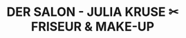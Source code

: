 ---
title: "DER SALON - JULIA KRUSE ✂ FRISEUR & MAKE-UP"
url: /neubrandenburg/der-salon-julia-kruse-friseur-und-make-up/
shop: Friseur
---